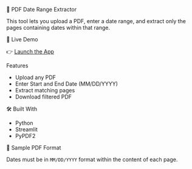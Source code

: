 📄 PDF Date Range Extractor

This tool lets you upload a PDF, enter a date range, and extract only the pages containing dates within that range.

🚀 Live Demo

👉 [Launch the App](https://pdf-date-range-extractor.streamlit.app/)

Features

- Upload any PDF
- Enter Start and End Date (MM/DD/YYYY)
- Extract matching pages
- Download filtered PDF

🛠 Built With

- Python
- Streamlit
- PyPDF2

📄 Sample PDF Format

Dates must be in `MM/DD/YYYY` format within the content of each page.
